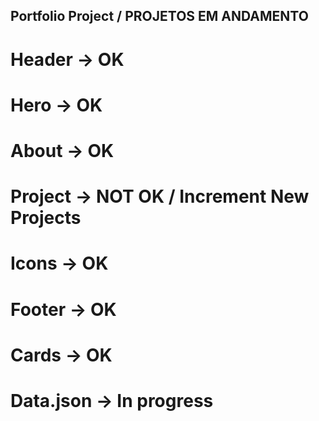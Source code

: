## Portfolio Project / PROJETOS EM ANDAMENTO

# Header -> OK 

# Hero -> OK

# About -> OK

# Project -> NOT OK / Increment New Projects

# Icons -> OK

# Footer -> OK

# Cards -> OK 

# Data.json -> In progress
